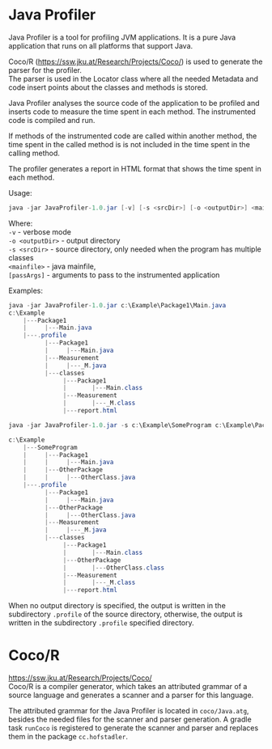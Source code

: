 Java Profiler
=============
Java Profiler is a tool for profiling JVM applications. It is a pure Java application that runs on all platforms that support Java. 

Coco/R (https://ssw.jku.at/Research/Projects/Coco/) is used to generate the parser for the profiler.  
The parser is used in the Locator class where all the needed Metadata and code insert points about the classes and methods is stored.

Java Profiler analyses the source code of the application to be profiled and inserts code to measure the time spent in each method. 
The instrumented code is compiled and run.

If methods of the instrumented code are called within another method, the time spent in the called method is
is not included in the time spent in the calling method.

The profiler generates a report in HTML format that shows the time spent in each method.

Usage:

```java
java -jar JavaProfiler-1.0.jar [-v] [-s <srcDir>] [-o <outputDir>] <mainfile> [passArgs]
```
Where:  
`-v` - verbose mode  
`-o <outputDir>` - output directory  
`-s <srcDir>` - source directory, only needed when the program has multiple classes   
`<mainfile>` - java mainfile,   
`[passArgs]` - arguments to pass to the instrumented application

Examples:
```java
java -jar JavaProfiler-1.0.jar c:\Example\Package1\Main.java
c:\Example
    |---Package1
    |     |---Main.java
    |---.profile
          |---Package1
          |     |---Main.java
          |---Measurement
          |     |---_M.java
          |---classes
               |---Package1
               |       |---Main.class
               |---Measurement
               |       |---_M.class
               |---report.html

```

```java
java -jar JavaProfiler-1.0.jar -s c:\Example\SomeProgram c:\Example\Package1\Main.java

c:\Example
    |---SomeProgram  
    |     |---Package1
    |     |     |---Main.java
    |     |---OtherPackage
    |     |     |---OtherClass.java
    |---.profile
          |---Package1
          |     |---Main.java
          |---OtherPackage
          |     |---OtherClass.java
          |---Measurement
          |     |---_M.java
          |---classes
               |---Package1
               |       |---Main.class
               |---OtherPackage
               |       |---OtherClass.class
               |---Measurement
               |       |---_M.class
               |---report.html
```
When no output directory is specified, the output is written in the subdirectory `.profile` of the source directory,
otherwise, the output is written in the subdirectory `.profile` specified directory.

    

Coco/R
======
https://ssw.jku.at/Research/Projects/Coco/   
Coco/R is a compiler generator, which takes an attributed grammar of a source language and generates a scanner and a parser for this language.   

The attributed grammar for the Java Profiler is located in `coco/Java.atg`, besides the needed files for the scanner and parser generation.
A gradle task `runCoco` is registered to generate the scanner and parser and replaces them in the package `cc.hofstadler`.